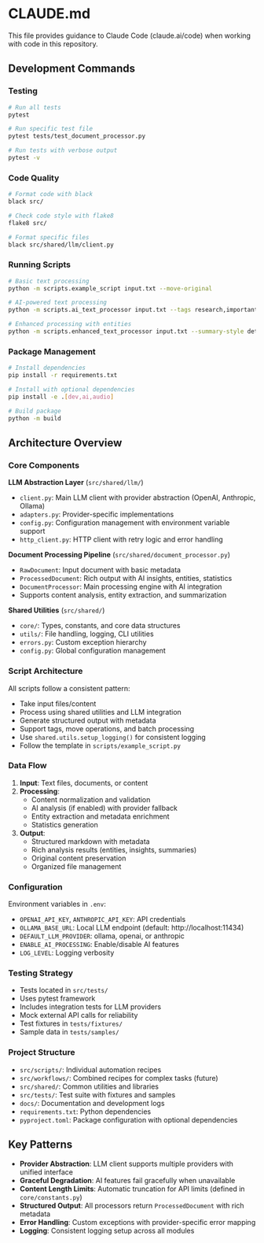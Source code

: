 # CLAUDE.md

This file provides guidance to Claude Code (claude.ai/code) when working with code in this repository.

## Development Commands

### Testing
```bash
# Run all tests
pytest

# Run specific test file
pytest tests/test_document_processor.py

# Run tests with verbose output
pytest -v
```

### Code Quality
```bash
# Format code with black
black src/

# Check code style with flake8
flake8 src/

# Format specific files
black src/shared/llm/client.py
```

### Running Scripts
```bash
# Basic text processing
python -m scripts.example_script input.txt --move-original

# AI-powered text processing
python -m scripts.ai_text_processor input.txt --tags research,important

# Enhanced processing with entities
python -m scripts.enhanced_text_processor input.txt --summary-style detailed
```

### Package Management
```bash
# Install dependencies
pip install -r requirements.txt

# Install with optional dependencies
pip install -e .[dev,ai,audio]

# Build package
python -m build
```

## Architecture Overview

### Core Components

**LLM Abstraction Layer** (`src/shared/llm/`)
- `client.py`: Main LLM client with provider abstraction (OpenAI, Anthropic, Ollama)
- `adapters.py`: Provider-specific implementations
- `config.py`: Configuration management with environment variable support
- `http_client.py`: HTTP client with retry logic and error handling

**Document Processing Pipeline** (`src/shared/document_processor.py`)
- `RawDocument`: Input document with basic metadata
- `ProcessedDocument`: Rich output with AI insights, entities, statistics
- `DocumentProcessor`: Main processing engine with AI integration
- Supports content analysis, entity extraction, and summarization

**Shared Utilities** (`src/shared/`)
- `core/`: Types, constants, and core data structures
- `utils/`: File handling, logging, CLI utilities
- `errors.py`: Custom exception hierarchy
- `config.py`: Global configuration management

### Script Architecture

All scripts follow a consistent pattern:
- Take input files/content
- Process using shared utilities and LLM integration  
- Generate structured output with metadata
- Support tags, move operations, and batch processing
- Use `shared.utils.setup_logging()` for consistent logging
- Follow the template in `scripts/example_script.py`

### Data Flow

1. **Input**: Text files, documents, or content
2. **Processing**: 
   - Content normalization and validation
   - AI analysis (if enabled) with provider fallback
   - Entity extraction and metadata enrichment
   - Statistics generation
3. **Output**: 
   - Structured markdown with metadata
   - Rich analysis results (entities, insights, summaries)
   - Original content preservation
   - Organized file management

### Configuration

Environment variables in `.env`:
- `OPENAI_API_KEY`, `ANTHROPIC_API_KEY`: API credentials
- `OLLAMA_BASE_URL`: Local LLM endpoint (default: http://localhost:11434)
- `DEFAULT_LLM_PROVIDER`: ollama, openai, or anthropic
- `ENABLE_AI_PROCESSING`: Enable/disable AI features
- `LOG_LEVEL`: Logging verbosity

### Testing Strategy

- Tests located in `src/tests/`
- Uses pytest framework
- Includes integration tests for LLM providers
- Mock external API calls for reliability
- Test fixtures in `tests/fixtures/`
- Sample data in `tests/samples/`

### Project Structure

- `src/scripts/`: Individual automation recipes
- `src/workflows/`: Combined recipes for complex tasks (future)
- `src/shared/`: Common utilities and libraries
- `src/tests/`: Test suite with fixtures and samples
- `docs/`: Documentation and development logs
- `requirements.txt`: Python dependencies
- `pyproject.toml`: Package configuration with optional dependencies

## Key Patterns

- **Provider Abstraction**: LLM client supports multiple providers with unified interface
- **Graceful Degradation**: AI features fail gracefully when unavailable
- **Content Length Limits**: Automatic truncation for API limits (defined in `core/constants.py`)
- **Structured Output**: All processors return `ProcessedDocument` with rich metadata
- **Error Handling**: Custom exceptions with provider-specific error mapping
- **Logging**: Consistent logging setup across all modules